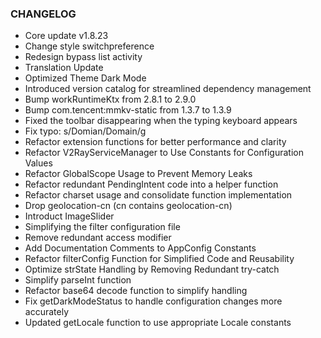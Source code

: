 ### CHANGELOG
* Core update v1.8.23
* Change style switchpreference
* Redesign bypass list activity
* Translation Update
* Optimized Theme Dark Mode
* Introduced version catalog for streamlined dependency management
* Bump workRuntimeKtx from 2.8.1 to 2.9.0
* Bump com.tencent:mmkv-static from 1.3.7 to 1.3.9
* Fixed the toolbar disappearing when the typing keyboard appears
* Fix typo: s/Domian/Domain/g
* Refactor extension functions for better performance and clarity
* Refactor V2RayServiceManager to Use Constants for Configuration Values
* Refactor GlobalScope Usage to Prevent Memory Leaks
* Refactor redundant PendingIntent code into a helper function
* Refactor charset usage and consolidate function implementation
* Drop geolocation-cn (cn contains geolocation-cn)
* Introduct ImageSlider
* Simplifying the filter configuration file
* Remove redundant access modifier
* Add Documentation Comments to AppConfig Constants
* Refactor filterConfig Function for Simplified Code and Reusability
* Optimize strState Handling by Removing Redundant try-catch
* Simplify parseInt function
* Refactor base64 decode function to simplify handling
* Fix getDarkModeStatus to handle configuration changes more accurately
* Updated getLocale function to use appropriate Locale constants
